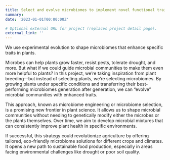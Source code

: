 ```yaml
---
title: Select and evolve microbiomes to implement novel functional traits
summary: 
date: '2023-01-01T00:00:00Z'

# Optional external URL for project (replaces project detail page).
external_link: ''
---
```


We use experimental evolution to shape microbiomes that enhance specific traits in plants.

<!--more-->

Microbes can help plants grow faster, resist pests, tolerate drought, and more. But what if we could guide microbial communities to make them even more helpful to plants? In this project, we’re taking inspiration from plant breeding—but instead of selecting plants, we’re selecting microbiomes. By growing plants under specific conditions and transferring their best-performing microbiomes generation after generation, we can “evolve” microbial communities with enhanced traits.

This approach, known as microbiome engineering or microbiome selection, is a promising new frontier in plant science. It allows us to shape microbial communities without needing to genetically modify either the microbes or the plants themselves. Over time, we aim to develop microbial mixtures that can consistently improve plant health in specific environments.

If successful, this strategy could revolutionize agriculture by offering tailored, eco-friendly microbiome solutions for different crops and climates. It opens a new path to sustainable food production, especially in areas facing environmental challenges like drought or poor soil quality.